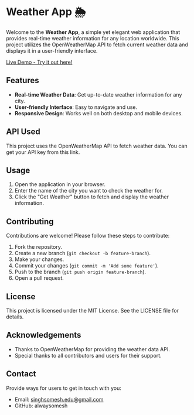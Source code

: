 # Weather App 🌦️

Welcome to the **Weather App**, a simple yet elegant web application that provides real-time weather information for any location worldwide. This project utilizes the OpenWeatherMap API to fetch current weather data and displays it in a user-friendly interface.

[Live Demo - Try it out here!](https://alwaysomesh.github.io/Weather/)

## Features
- **Real-time Weather Data**: Get up-to-date weather information for any city.
- **User-friendly Interface**: Easy to navigate and use.
- **Responsive Design**: Works well on both desktop and mobile devices.

## API Used
This project uses the OpenWeatherMap API to fetch weather data. You can get your API key from this link.

## Usage
1. Open the application in your browser.
2. Enter the name of the city you want to check the weather for.
3. Click the "Get Weather" button to fetch and display the weather information.

## Contributing
Contributions are welcome! Please follow these steps to contribute:

1. Fork the repository.
2. Create a new branch (`git checkout -b feature-branch`).
3. Make your changes.
4. Commit your changes (`git commit -m 'Add some feature'`).
5. Push to the branch (`git push origin feature-branch`).
6. Open a pull request.

## License
This project is licensed under the MIT License. See the LICENSE file for details.

## Acknowledgements
- Thanks to OpenWeatherMap for providing the weather data API.
- Special thanks to all contributors and users for their support.

## Contact
Provide ways for users to get in touch with you:
- Email: singhsomesh.edu@gmail.com
- GitHub: alwaysomesh
